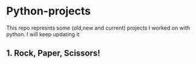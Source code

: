 # Python-projects
This repo represnts some (old,new and current) projects I worked on with python. I will keep updating it

## 1. Rock, Paper, Scissors!


